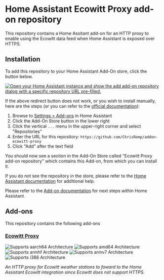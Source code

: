 # Home Assistant Ecowitt Proxy add-on repository

This repository contains a Home Assitant add-on for an HTTP proxy to enable using the Ecowitt data feed when Home Assistant is exposed over HTTPS.

## Installation

To add this repository to your Home Assistant Add-On store, click the button below.

[![Open your Home Assistant instance and show the add add-on repository dialog with a specific repository URL pre-filled.](https://my.home-assistant.io/badges/supervisor_add_addon_repository.svg)](https://my.home-assistant.io/redirect/supervisor_add_addon_repository/?repository_url=https%3A%2F%2Fgithub.com%2Fchrisromp%2Faddon-ecowitt-proxy)

If the above redirect button does not work, or you wish to install manually, here are the steps (or you can refer to the [official documentation](https://www.home-assistant.io/common-tasks/os#installing-third-party-add-ons)):

1. Browse to [Settings > Add-ons](https://my.home-assistant.io/redirect/supervisor) in Home Assistant
1. Click the Add-On Store button in the lower right
1. Click the vertical `...` menu in the upper-right corner and select "Repositories"
1. Enter the URL for this repository: `https://github.com/ChrisRomp/addon-ecowitt-proxy`
1. Click "Add" after the text field

You should now see a section in the Add-On Store called "Ecowitt Proxy add-on repository" which contains this Add-on, from which you can install it.

If you do not see the repository in the store, please refer to the [Home Assistant documentation](https://www.home-assistant.io/common-tasks/os#help-repository-is-not-showing-up) for additional help.

Please refer to the [Add-on documentation](ecowitt-proxy/DOCS.md) for next steps within Home Assistant.

## Add-ons

This repository contains the following add-ons

### [Ecowitt Proxy](./ecowitt-proxy)

![Supports aarch64 Architecture][aarch64-shield]
![Supports amd64 Architecture][amd64-shield]
![Supports armhf Architecture][armhf-shield]
![Supports armv7 Architecture][armv7-shield]
![Supports i386 Architecture][i386-shield]

_An HTTP proxy for Ecowitt weather stations to foward to the Home Assistant Ecowitt integration since Ecowitt does not support HTTPS._

<!--

Notes to developers after forking or using the github template feature:
- While developing comment out the 'image' key from 'example/config.yaml' to make the supervisor build the addon
  - Remember to put this back when pushing up your changes.
- When you merge to the 'main' branch of your repository a new build will be triggered.
  - Make sure you adjust the 'version' key in 'example/config.yaml' when you do that.
  - Make sure you update 'example/CHANGELOG.md' when you do that.
  - The first time this runs you might need to adjust the image configuration on github container registry to make it public
  - You may also need to adjust the github Actions configuration (Settings > Actions > General > Workflow > Read & Write)
- Adjust the 'image' key in 'example/config.yaml' so it points to your username instead of 'home-assistant'.
  - This is where the build images will be published to.
- Rename the example directory.
  - The 'slug' key in 'example/config.yaml' should match the directory name.
- Adjust all keys/url's that points to 'home-assistant' to now point to your user/fork.
- Share your repository on the forums https://community.home-assistant.io/c/projects/9
- Do awesome stuff!
 -->

[aarch64-shield]: https://img.shields.io/badge/aarch64-yes-green.svg
[amd64-shield]: https://img.shields.io/badge/amd64-yes-green.svg
[armhf-shield]: https://img.shields.io/badge/armhf-yes-green.svg
[armv7-shield]: https://img.shields.io/badge/armv7-yes-green.svg
[i386-shield]: https://img.shields.io/badge/i386-yes-green.svg

